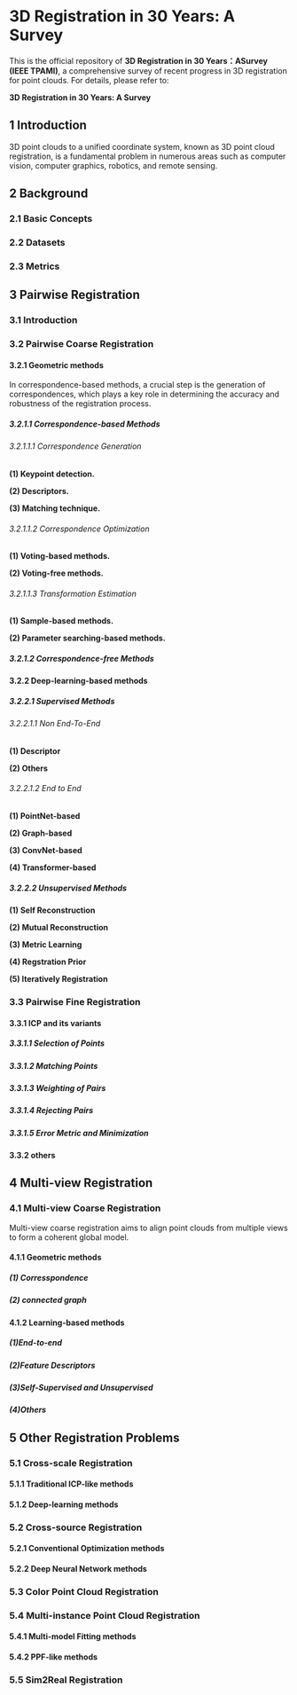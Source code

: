 # 3D Registration in 30 Years: A Survey 
This is the official repository of **3D Registration in 30 Years：ASurvey (IEEE TPAMI)**, a comprehensive survey of recent progress in 3D registration for point clouds. For details, please refer to:

**3D Registration in 30 Years: A Survey**
## 1 Introduction
3D point clouds to a unified coordinate system, known as 3D point cloud registration, is a fundamental problem in numerous areas such as computer vision, computer graphics, robotics, and remote sensing.
## 2 Background
### 2.1 Basic Concepts
### 2.2 Datasets
### 2.3 Metrics

## 3 Pairwise Registration
### 3.1 Introduction

### 3.2 Pairwise Coarse Registration

#### 3.2.1 Geometric methods
In correspondence-based methods, a crucial step is the generation of correspondences, which plays a key role in determining the accuracy and robustness of the registration process.

##### 3.2.1.1 Correspondence-based Methods
###### 3.2.1.1.1 Correspondence Generation
**(1) Keypoint detection.**

**(2) Descriptors.**

**(3) Matching technique.**
###### 3.2.1.1.2 Correspondence Optimization
**(1) Voting-based methods.**

**(2) Voting-free methods.**

###### 3.2.1.1.3 Transformation Estimation
**(1) Sample-based methods.**

**(2) Parameter searching-based methods.**

##### 3.2.1.2 Correspondence-free Methods

#### 3.2.2 Deep-learning-based methods

##### 3.2.2.1 Supervised Methods

###### 3.2.2.1.1 Non End-To-End

**(1) Descriptor**

**(2) Others**

###### 3.2.2.1.2 End to End

**(1) PointNet-based**

**(2) Graph-based**

**(3) ConvNet-based**

**(4) Transformer-based**

##### 3.2.2.2 Unsupervised Methods

**(1) Self Reconstruction**

**(2) Mutual Reconstruction**

**(3) Metric Learning**

**(4) Regstration Prior**

**(5) Iteratively Registration**

### 3.3 Pairwise Fine Registration

#### 3.3.1 ICP and its variants

##### 3.3.1.1 Selection of Points

##### 3.3.1.2 Matching Points

##### 3.3.1.3 Weighting of Pairs

##### 3.3.1.4 Rejecting Pairs

##### 3.3.1.5 Error Metric and Minimization

#### 3.3.2 others

## 4 Multi-view Registration

### 4.1 Multi-view Coarse Registration

Multi-view coarse registration aims to align point clouds from multiple views to form a coherent global model. 

#### 4.1.1  Geometric methods

##### (1) **Corresspondence**

##### (2) connected graph

#### 4.1.2  Learning-based methods

##### (1)End-to-end

##### (2)Feature Descriptors

##### (3)Self-Supervised and Unsupervised

##### (4)Others

## 5 Other Registration Problems 
### 5.1 Cross-scale Registration 
#### 5.1.1 Traditional ICP-like methods 

#### 5.1.2 Deep-learning methods 

### 5.2 Cross-source Registration 
#### 5.2.1 Conventional Optimization methods 

#### 5.2.2 Deep Neural Network methods 

### 5.3 Color Point Cloud Registration 

### 5.4 Multi-instance Point Cloud Registration 
#### 5.4.1 Multi-model Fitting methods 

#### 5.4.2 PPF-like methods 

### 5.5 Sim2Real Registration 
